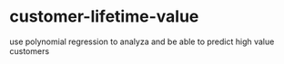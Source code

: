 # customer-lifetime-value
use  polynomial regression to analyza and be able to predict high value customers
